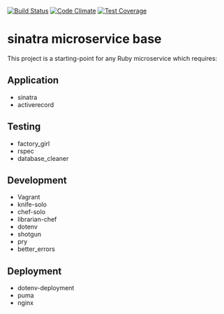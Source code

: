 
[![Build Status](https://travis-ci.org/jdrago999/sinatra-microservice-base.svg?branch=master)](https://travis-ci.org/jdrago999/sinatra-microservice-base)
[![Code Climate](https://codeclimate.com/github/jdrago999/sinatra-microservice-base/badges/gpa.svg)](https://codeclimate.com/github/jdrago999/sinatra-microservice-base)
[![Test Coverage](https://codeclimate.com/github/jdrago999/sinatra-microservice-base/badges/coverage.svg)](https://codeclimate.com/github/jdrago999/sinatra-microservice-base)

# sinatra microservice base

This project is a starting-point for any Ruby microservice which requires:

Application
-

  * sinatra
  * activerecord

Testing
-

  * factory_girl
  * rspec
  * database_cleaner

Development
-

  * Vagrant
  * knife-solo
  * chef-solo
  * librarian-chef
  * dotenv
  * shotgun
  * pry
  * better_errors

Deployment
-

  * dotenv-deployment
  * puma
  * nginx

